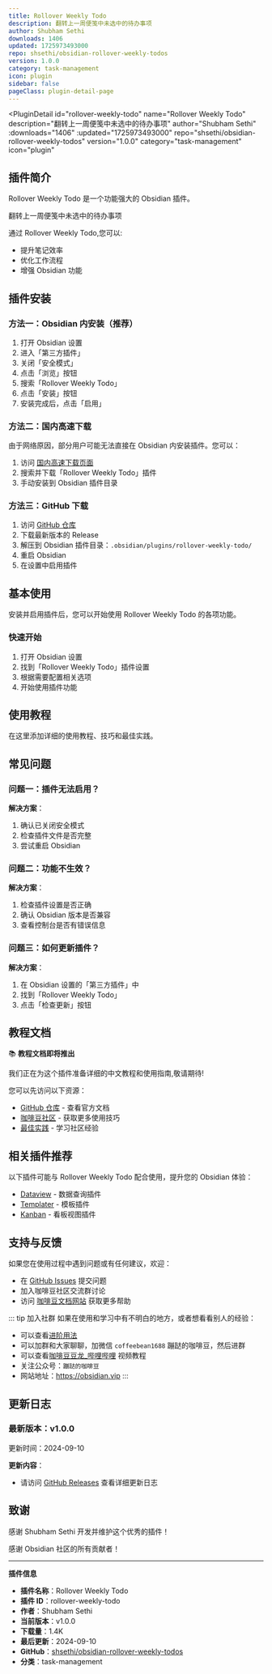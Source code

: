 ```yaml
---
title: Rollover Weekly Todo
description: 翻转上一周便笺中未选中的待办事项
author: Shubham Sethi
downloads: 1406
updated: 1725973493000
repo: shsethi/obsidian-rollover-weekly-todos
version: 1.0.0
category: task-management
icon: plugin
sidebar: false
pageClass: plugin-detail-page
---
```


<PluginDetail
  id="rollover-weekly-todo"
  name="Rollover Weekly Todo"
  description="翻转上一周便笺中未选中的待办事项"
  author="Shubham Sethi"
  :downloads="1406"
  :updated="1725973493000"
  repo="shsethi/obsidian-rollover-weekly-todos"
  version="1.0.0"
  category="task-management"
  icon="plugin"
>

<!-- AUTO_GENERATED_START -->
## 插件简介

Rollover Weekly Todo 是一个功能强大的 Obsidian 插件。

翻转上一周便笺中未选中的待办事项

通过 Rollover Weekly Todo,您可以:

- 提升笔记效率
- 优化工作流程
- 增强 Obsidian 功能

<!-- AUTO_GENERATED_END -->

<!-- AUTO_GENERATED_START -->
## 插件安装

### 方法一：Obsidian 内安装（推荐）

1. 打开 Obsidian 设置
2. 进入「第三方插件」
3. 关闭「安全模式」
4. 点击「浏览」按钮
5. 搜索「Rollover Weekly Todo」
6. 点击「安装」按钮
7. 安装完成后，点击「启用」

### 方法二：国内高速下载

由于网络原因，部分用户可能无法直接在 Obsidian 内安装插件。您可以：

1. 访问 [国内高速下载页面](/zh/documentation/obsidian-plugins-download.html)
2. 搜索并下载「Rollover Weekly Todo」插件
3. 手动安装到 Obsidian 插件目录

### 方法三：GitHub 下载

1. 访问 [GitHub 仓库](https://github.com/shsethi/obsidian-rollover-weekly-todos)
2. 下载最新版本的 Release
3. 解压到 Obsidian 插件目录：`.obsidian/plugins/rollover-weekly-todo/`
4. 重启 Obsidian
5. 在设置中启用插件

## 基本使用

安装并启用插件后，您可以开始使用 Rollover Weekly Todo 的各项功能。

### 快速开始

1. 打开 Obsidian 设置
2. 找到「Rollover Weekly Todo」插件设置
3. 根据需要配置相关选项
4. 开始使用插件功能

<!-- AUTO_GENERATED_END -->

<!-- CUSTOM_CONTENT_START:tutorial -->
## 使用教程

在这里添加详细的使用教程、技巧和最佳实践。

<!-- CUSTOM_CONTENT_END:tutorial -->

<!-- SHARED_CONTENT_START -->
## 常见问题

### 问题一：插件无法启用？

**解决方案**：
1. 确认已关闭安全模式
2. 检查插件文件是否完整
3. 尝试重启 Obsidian

### 问题二：功能不生效？

**解决方案**：
1. 检查插件设置是否正确
2. 确认 Obsidian 版本是否兼容
3. 查看控制台是否有错误信息

### 问题三：如何更新插件？

**解决方案**：
1. 在 Obsidian 设置的「第三方插件」中
2. 找到「Rollover Weekly Todo」
3. 点击「检查更新」按钮

## 教程文档

📚 **教程文档即将推出**

我们正在为这个插件准备详细的中文教程和使用指南,敬请期待!

您可以先访问以下资源：
- [GitHub 仓库](https://github.com/shsethi/obsidian-rollover-weekly-todos) - 查看官方文档
- [咖啡豆社区](/zh/bases/) - 获取更多使用技巧
- [最佳实践](/zh/best-practices/) - 学习社区经验

## 相关插件推荐

以下插件可能与 Rollover Weekly Todo 配合使用，提升您的 Obsidian 体验：

- [Dataview](/zh/plugins/dataview.html) - 数据查询插件
- [Templater](/zh/plugins/templater-obsidian.html) - 模板插件
- [Kanban](/zh/plugins/obsidian-kanban.html) - 看板视图插件

## 支持与反馈

如果您在使用过程中遇到问题或有任何建议，欢迎：

- 在 [GitHub Issues](https://github.com/shsethi/obsidian-rollover-weekly-todos/issues) 提交问题
- 加入咖啡豆社区交流群讨论
- 访问 [咖啡豆文档网站](https://obsidian.vip) 获取更多帮助

::: tip 加入社群
如果在使用和学习中有不明白的地方，或者想看看别人的经验：
- 可以查看[进阶用法](/zh/advanced)
- 可以加群和大家聊聊，加微信 `coffeebean1688` 蹦跶的咖啡豆，然后进群
- 可以查看[咖啡豆豆龙_哔哩哔哩](https://space.bilibili.com/618777356) 视频教程
- 关注公众号：`蹦跶的咖啡豆`
- 网站地址：https://obsidian.vip
:::
<!-- SHARED_CONTENT_END -->

<!-- AUTO_GENERATED_START -->
## 更新日志

### 最新版本：v1.0.0

更新时间：2024-09-10

**更新内容**：
- 请访问 [GitHub Releases](https://github.com/shsethi/obsidian-rollover-weekly-todos/releases) 查看详细更新日志

## 致谢

感谢 Shubham Sethi 开发并维护这个优秀的插件！

感谢 Obsidian 社区的所有贡献者！

---

**插件信息**
- **插件名称**：Rollover Weekly Todo
- **插件 ID**：rollover-weekly-todo
- **作者**：Shubham Sethi
- **当前版本**：v1.0.0
- **下载量**：1.4K
- **最后更新**：2024-09-10
- **GitHub**：[shsethi/obsidian-rollover-weekly-todos](https://github.com/shsethi/obsidian-rollover-weekly-todos)
- **分类**：task-management
<!-- AUTO_GENERATED_END -->

</PluginDetail>

